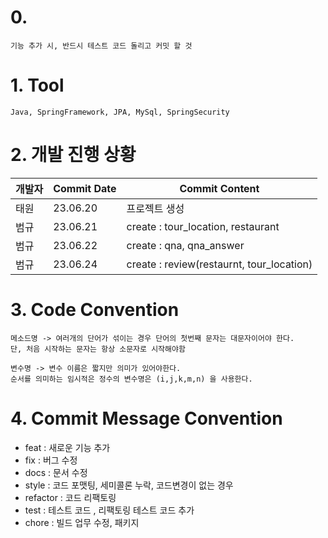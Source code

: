 # 0.

    기능 추가 시, 반드시 테스트 코드 돌리고 커밋 할 것

# 1. Tool

    Java, SpringFramework, JPA, MySql, SpringSecurity

# 2. 개발 진행 상황

| 개발자 | Commit Date | Commit Content                            |
|-----|-------------|-------------------------------------------|
| 태원  | 23.06.20    | 프로젝트 생성                                   |
| 범규  | 23.06.21    | create : tour_location, restaurant        |
|  범규 | 23.06.22    | create : qna, qna_answer                  |
| 범규  | 23.06.24    | create : review(restaurnt, tour_location) |

# 3. Code Convention

    메소드명 -> 여러개의 단어가 섞이는 경우 단어의 첫번째 문자는 대문자이어야 한다.
    단, 처음 시작하는 문자는 항상 소문자로 시작해야함
    
    변수명 -> 변수 이름은 짧지만 의미가 있어야한다.
    순서를 의미하는 임시적은 정수의 변수명은 (i,j,k,m,n) 을 사용한다.

# 4. Commit Message Convention

- feat : 새로운 기능 추가
- fix : 버그 수정
- docs : 문서 수정
- style : 코드 포맷팅, 세미콜론 누락, 코드변경이 없는 경우
- refactor : 코드 리팩토링
- test : 테스트 코드 , 리팩토링 테스트 코드 추가
- chore : 빌드 업무 수정, 패키지 